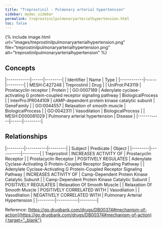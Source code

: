 ```yaml
---
title: "Treprostinil - Pulmonary arterial hypertension"
sidebar: mydoc_sidebar
permalink: treprostinilpulmonaryarterialhypertension.html
toc: false 
---
```


{% include image.html url="images/treprostinilpulmonaryarterialhypertension.png" file="treprostinilpulmonaryarterialhypertension.png" alt="treprostinilpulmonaryarterialhypertension" %}

## Concepts

|------------|------|---------|
| Identifier | Name | Type    |
|------------|------|---------|
| MESH:C427248 | Treprostinil | Drug |
| UniProt:P43119 | Prostacyclin receptor | Protein |
| GO:0007189 | Adenylate cyclase-activating G protein-coupled receptor signaling pathway | BiologicalProcess |
| InterPro:IPR044109 | cAMP-dependent protein kinase catalytic subunit | GeneFamily |
| GO:0044557 | Relaxation of smooth muscle | BiologicalProcess |
| GO:0042311 | Vasodilation | BiologicalProcess |
| MESH:D000081029 | Pulmonary arterial hypertension | Disease |
|------------|------|---------|

## Relationships

|---------|-----------|---------|
| Subject | Predicate | Object  |
|---------|-----------|---------|
| Treprostinil | INCREASES ACTIVITY OF | Prostacyclin Receptor |
| Prostacyclin Receptor | POSITIVELY REGULATES | Adenylate Cyclase-Activating G Protein-Coupled Receptor Signaling Pathway |
| Adenylate Cyclase-Activating G Protein-Coupled Receptor Signaling Pathway | INCREASES ACTIVITY OF | Camp-Dependent Protein Kinase Catalytic Subunit |
| Camp-Dependent Protein Kinase Catalytic Subunit | POSITIVELY REGULATES | Relaxation Of Smooth Muscle |
| Relaxation Of Smooth Muscle | POSITIVELY CORRELATED WITH | Vasodilation |
| Vasodilation | NEGATIVELY CORRELATED WITH | Pulmonary Arterial Hypertension |
|---------|-----------|---------|

Reference: [https://go.drugbank.com/drugs/DB00374#mechanism-of-action](https://go.drugbank.com/drugs/DB00374#mechanism-of-action){:target="_blank"}